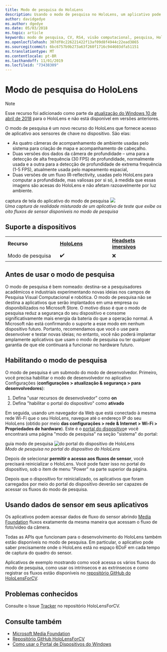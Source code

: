 ```yaml
---
title: Modo de pesquisa do HoloLens
description: Usando o modo de pesquisa no HoloLens, um aplicativo pode acessar fluxos de sensor de dispositivo de chave (profundidade, acompanhamento de ambiente e IR-reflectivity).
author: davidgedye
ms.author: dgedye
ms.date: 05/03/2018
ms.topic: article
keywords: modo de pesquisa, CV, RS4, visão computacional, pesquisa, HoloLens
ms.openlocfilehash: 307df0c226221422f13af09d8f4944c22ead3865
ms.sourcegitcommit: 6bc6757b9b273a63f260f1716c944603dfa51151
ms.translationtype: MT
ms.contentlocale: pt-BR
ms.lasthandoff: 11/01/2019
ms.locfileid: "73438309"
---
```

# <a name="hololens-research-mode"></a>Modo de pesquisa do HoloLens

> [!NOTE]
> Esse recurso foi adicionado como parte da [atualização do Windows 10 de abril de 2018](release-notes-april-2018.md) para o HoloLens e não está disponível em versões anteriores.

O modo de pesquisa é um novo recurso do HoloLens que fornece acesso de aplicativo aos sensores de chave no dispositivo. São elas:
- As quatro câmeras de acompanhamento de ambiente usadas pelo sistema para criação de mapa e acompanhamento de cabeçalho.
- Duas versões dos dados da câmera de profundidade – uma para a detecção de alta frequência (30 FPS) de profundidade, normalmente usada e a outra para a detecção de profundidade de extrema frequência (1-5 FPS), atualmente usada pelo mapeamento espacial,
- Duas versões de um fluxo IR-reflectivity, usadas pelo HoloLens para computar a profundidade, mas valiosas por si só, à medida que essas imagens são acesas do HoloLens e não afetam razoavelmente por luz ambiente.

captura de tela do aplicativo do modo de pesquisa ![](images/sensor-stream-viewer.jpg)<br>
*Uma captura de realidade misturada de um aplicativo de teste que exibe os oito fluxos de sensor disponíveis no modo de pesquisa*

## <a name="device-support"></a>Suporte a dispositivos

<table>
    <colgroup>
    <col width="33%" />
    <col width="33%" />
    <col width="33%" />
    </colgroup>
    <tr>
        <td><strong>Recurso</strong></td>
        <td><a href="hololens-hardware-details.md"><strong>HoloLens</strong></a></td>
        <td><a href="immersive-headset-hardware-details.md"><strong>Headsets imersivos</strong></a></td>
    </tr>
     <tr>
        <td>Modo de pesquisa</td>
        <td>✔️</td>
        <td>❌</td>
    </tr>
</table>

## <a name="before-using-research-mode"></a>Antes de usar o modo de pesquisa

O modo de pesquisa é bem nomeado: destina-se a pesquisadores acadêmicos e industriais experimentando novas ideias nos campos de Pesquisa Visual Computacional e robótica.  O modo de pesquisa não se destina a aplicativos que serão implantados em uma empresa ou disponibilizados no Microsoft Store. O motivo disso é que o modo de pesquisa reduz a segurança do seu dispositivo e consome significativamente mais energia da bateria do que a operação normal. A Microsoft não está confirmando o suporte a esse modo em nenhum dispositivo futuro. Portanto, recomendamos que você o use para desenvolver e testar novas ideias; no entanto, você não poderá implantar amplamente aplicativos que usam o modo de pesquisa ou ter qualquer garantia de que ele continuará a funcionar no hardware futuro.

## <a name="enabling-research-mode"></a>Habilitando o modo de pesquisa

O modo de pesquisa é um submodo do modo de desenvolvedor. Primeiro, você precisa habilitar o modo de desenvolvedor no aplicativo Configurações (**configurações > atualização & segurança > para desenvolvedores**):

1. Defina "usar recursos de desenvolvedor" como **on**
2. Defina "habilitar o portal do dispositivo" como **ativado**

Em seguida, usando um navegador da Web que está conectado à mesma rede Wi-Fi que o seu HoloLens, navegue até o endereço IP do seu HoloLens (obtido por meio **das configurações > rede & Internet > Wi-Fi > Propriedades de hardware**). Este é o [portal do dispositivo](using-the-windows-device-portal.md)e você encontrará uma página "modo de pesquisa" na seção "sistema" do portal:

guia modo de pesquisa ![do portal do dispositivo de HoloLens](images/ResearchModeDevPortal.png)<br>
*Modo de pesquisa no portal do dispositivo do HoloLens*

Depois de selecionar **permitir o acesso aos fluxos de sensor**, você precisará reinicializar o HoloLens. Você pode fazer isso no portal do dispositivo, sob o item de menu "Power" na parte superior da página.

Depois que o dispositivo for reinicializado, os aplicativos que foram carregados por meio do portal do dispositivo deverão ser capazes de acessar os fluxos do modo de pesquisa.

## <a name="using-sensor-data-in-your-apps"></a>Usando dados de sensor em seus aplicativos

Os aplicativos podem acessar dados de fluxo do sensor abrindo [Media Foundation](https://msdn.microsoft.com/library/windows/desktop/ms694197) fluxos exatamente da mesma maneira que acessam o fluxo de foto/vídeo da câmera. 

Todas as APIs que funcionam para o desenvolvimento do HoloLens também estão disponíveis no modo de pesquisa. Em particular, o aplicativo pode saber precisamente onde o HoloLens está no espaço 6DoF em cada tempo de captura do quadro do sensor.

Aplicativos de exemplo mostrando como você acessa os vários fluxos do modo de pesquisa, como usar os intrínsecos e as extrínsecos e como registrar os fluxos estão disponíveis no [repositório GitHub do HoloLensForCV](https://github.com/Microsoft/HoloLensForCV).

## <a name="known-issues"></a>Problemas conhecidos

Consulte o Issue [Tracker](https://github.com/Microsoft/HololensForCV/issues) no repositório HoloLensForCV.

## <a name="see-also"></a>Consulte também

* [Microsoft Media Foundation](https://msdn.microsoft.com/library/windows/desktop/ms694197)
* [Repositório GitHub HoloLensForCV](https://github.com/Microsoft/HoloLensForCV)
* [Como usar o Portal de Dispositivos do Windows](using-the-windows-device-portal.md)
